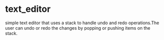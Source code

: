 # text_editor
simple text editor that uses a stack to handle undo and redo operations.The user can undo or redo the changes by popping or pushing items on the stack.
